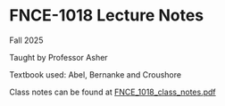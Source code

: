 # FNCE-1018 Lecture Notes

Fall 2025

Taught by Professor Asher

Textbook used: Abel, Bernanke and Croushore

Class notes can be found at [FNCE_1018_class_notes.pdf](FNCE_1018_class_notes.pdf)